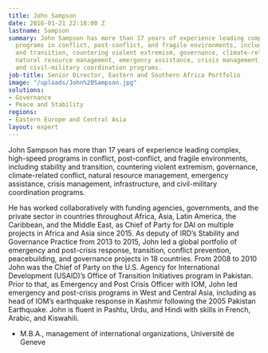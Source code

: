 ```yaml
---
title: John Sampson
date: 2016-01-21 22:18:00 Z
lastname: Sampson
summary: John Sampson has more than 17 years of experience leading complex, high-speed
  programs in conflict, post-conflict, and fragile environments, including stability
  and transition, countering violent extremism, governance, climate-related conflict,
  natural resource management, emergency assistance, crisis management, infrastructure,
  and civil-military coordination programs.
job-title: Senior Director, Eastern and Southern Africa Portfolio
image: "/uploads/John%20Sampson.jpg"
solutions:
- Governance
- Peace and Stability
regions:
- Eastern Europe and Central Asia
layout: expert
---
```


John Sampson has more than 17 years of experience leading complex, high-speed programs in conflict, post-conflict, and fragile environments, including stability and transition, countering violent extremism, governance, climate-related conflict, natural resource management, emergency assistance, crisis management, infrastructure, and civil-military coordination programs.

He has worked collaboratively with funding agencies, governments, and the private sector in countries throughout Africa, Asia, Latin America, the Caribbean, and the Middle East, as Chief of Party for DAI on multiple projects in Africa and Asia since 2015. As deputy of IRD’s Stability and Governance Practice from 2013 to 2015, John led a global portfolio of emergency and post-crisis response, transition, conflict prevention, peacebuilding, and governance projects in 18 countries. From 2008 to 2010 John was the Chief of Party on the U.S. Agency for International Development (USAID)’s Office of Transition Initiatives program in Pakistan. Prior to that, as Emergency and Post Crisis Officer with IOM, John led emergency and post-crisis programs in West and Central Asia, including as head of IOM’s earthquake response in Kashmir following the 2005 Pakistan Earthquake. John is fluent in Pashtu, Urdu, and Hindi with skills in French, Arabic, and Kiswahili.

* M.B.A., management of international organizations, Université de Geneve
